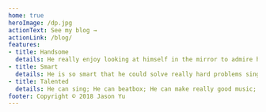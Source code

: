 ```yaml
---
home: true
heroImage: /dp.jpg
actionText: See my blog →
actionLink: /blog/
features:
- title: Handsome
  details: He really enjoy looking at himself in the mirror to admire his own beauty.
- title: Smart
  details: He is so smart that he could solve really hard problems single handedly within a short period of time.
- title: Talented
  details: He can sing; He can beatbox; He can make really good music; He can play the guitar, piano, (drum, chinese flute, harmonica...) 
footer: Copyright © 2018 Jason Yu
---
```

